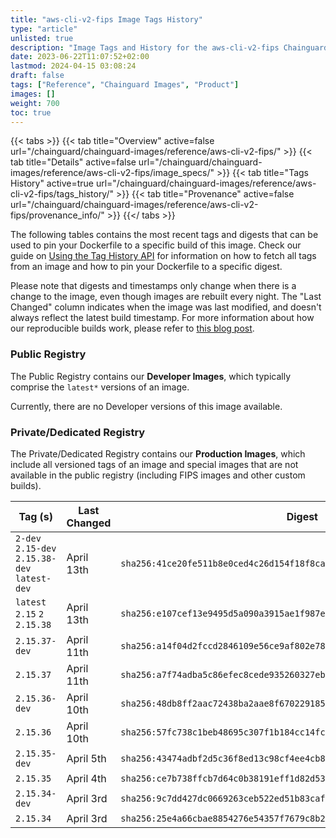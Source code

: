 ```yaml
---
title: "aws-cli-v2-fips Image Tags History"
type: "article"
unlisted: true
description: "Image Tags and History for the aws-cli-v2-fips Chainguard Image"
date: 2023-06-22T11:07:52+02:00
lastmod: 2024-04-15 03:08:24
draft: false
tags: ["Reference", "Chainguard Images", "Product"]
images: []
weight: 700
toc: true
---
```


{{< tabs >}}
{{< tab title="Overview" active=false url="/chainguard/chainguard-images/reference/aws-cli-v2-fips/" >}}
{{< tab title="Details" active=false url="/chainguard/chainguard-images/reference/aws-cli-v2-fips/image_specs/" >}}
{{< tab title="Tags History" active=true url="/chainguard/chainguard-images/reference/aws-cli-v2-fips/tags_history/" >}}
{{< tab title="Provenance" active=false url="/chainguard/chainguard-images/reference/aws-cli-v2-fips/provenance_info/" >}}
{{</ tabs >}}

The following tables contains the most recent tags and digests that can be used to pin your Dockerfile to a specific build of this image. Check our guide on [Using the Tag History API](/chainguard/chainguard-images/using-the-tag-history-api/) for information on how to fetch all tags from an image and how to pin your Dockerfile to a specific digest.

Please note that digests and timestamps only change when there is a change to the image, even though images are rebuilt every night. The "Last Changed" column indicates when the image was last modified, and doesn't always reflect the latest build timestamp. For more information about how our reproducible builds work, please refer to [this blog post](https://www.chainguard.dev/unchained/reproducing-chainguards-reproducible-image-builds).

### Public Registry
The Public Registry contains our **Developer Images**, which typically comprise the `latest*` versions of an image.

Currently, there are no Developer versions of this image available.

### Private/Dedicated Registry
The Private/Dedicated Registry contains our **Production Images**, which include all versioned tags of an image and special images that are not available in the public registry (including FIPS images and other custom builds).

| Tag (s)                                        | Last Changed | Digest                                                                    |
|------------------------------------------------|--------------|---------------------------------------------------------------------------|
|  `2-dev` `2.15-dev` `2.15.38-dev` `latest-dev` | April 13th   | `sha256:41ce20fe511b8e0ced4c26d154f18f8ca773c11f6b706db2d9f815bde82e406d` |
|  `latest` `2.15` `2` `2.15.38`                 | April 13th   | `sha256:e107cef13e9495d5a090a3915ae1f987e6af085f2b73f2d69588800a11ea1d96` |
|  `2.15.37-dev`                                 | April 11th   | `sha256:a14f04d2fccd2846109e56ce9af802e782eeaf7769a8673047cdbaf4a1a1b8f3` |
|  `2.15.37`                                     | April 11th   | `sha256:a7f74adba5c86efec8cede935260327ebcb1ed75b773b76a21de93d61325de53` |
|  `2.15.36-dev`                                 | April 10th   | `sha256:48db8ff2aac72438ba2aae8f670229185493e3351c7c0765f41f0fcafed5ff23` |
|  `2.15.36`                                     | April 10th   | `sha256:57fc738c1beb48695c307f1b184cc14fc1dea3c279cbf7a48e83758e993b2046` |
|  `2.15.35-dev`                                 | April 5th    | `sha256:43474adbf2d5c36f8ed13c98cf4ee4cb81ff97482e04f6103986b6742af05fbb` |
|  `2.15.35`                                     | April 4th    | `sha256:ce7b738ffcb7d64c0b38191eff1d82d53b583f3954d6ff75ed66e41bb7697894` |
|  `2.15.34-dev`                                 | April 3rd    | `sha256:9c7dd427dc0669263ceb522ed51b83caf1cfb80afe0373f069da79f8d564c890` |
|  `2.15.34`                                     | April 3rd    | `sha256:25e4a66cbae8854276e54357f7679c8b212f48c8f0384668272f31ace70a4128` |

